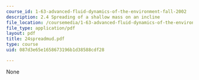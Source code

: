 ```yaml
---
course_id: 1-63-advanced-fluid-dynamics-of-the-environment-fall-2002
description: 2.4 Spreading of a shallow mass on an incline
file_location: /coursemedia/1-63-advanced-fluid-dynamics-of-the-environment-fall-2002/087d3e65e1658673196b1d38588cdf28_24spreadmud.pdf
file_type: application/pdf
layout: pdf
title: 24spreadmud.pdf
type: course
uid: 087d3e65e1658673196b1d38588cdf28

---
```

None